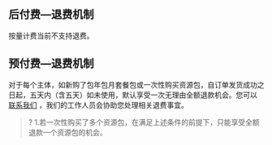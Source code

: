 ## 后付费—退费机制

按量计费当前不支持退费。

## 预付费—退费机制

对于每个主体，如新购了包年包月套餐包或一次性购买资源包，自订单发货成功之日起，五天内（含五天）如未使用，默认享受一次无理由全额退款机会。您可以 [联系我们](https://cloud.tencent.com/online-service?from=sales&source=PRESALE) ，我们的工作人员会协助您处理相关退费事宜。

> ? 1.若一次性购买了多个资源包，在满足上述条件的前提下，只能享受全额退款一个资源包的机会。

